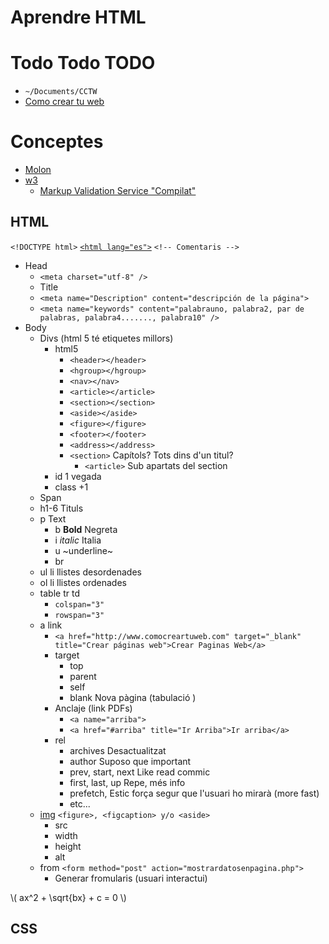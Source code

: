 Aprendre HTML
=============
# Todo Todo TODO
* `~/Documents/CCTW`
* [Como crear tu web](http://www.comocreartuweb.com/)

Conceptes
=========
* [Molon](http://jsbin.com/?html=%3C!DOCTYPE%20html%3E%0A%3Chtml%3E%0A%3Chead%3E%0A%20%20%3Cmeta%20charset%3D%22utf-8%22%3E%0A%20%20%3Cmeta%20name%3D%22viewport%22%20content%3D%22width%3Ddevice-width%22%3E%0A%20%20%3Ctitle%3EMathJax%20example%3C%2Ftitle%3E%0A%20%20%3Cscript%20type%3D%22text%2Fjavascript%22%20async%0A%20%20src%3D%22https%3A%2F%2Fcdnjs.cloudflare.com%2Fajax%2Flibs%2Fmathjax%2F2.7.5%2Flatest.js%3Fconfig%3DTeX-MML-AM_CHTML%22%20async%3E%0A%3C%2Fscript%3E%0A%3C%2Fhead%3E%0A%3Cbody%3E%0A%3Cp%3E%0A%20%20When%20%5C(a%20%5Cne%200%5C)%2C%20there%20are%20two%20solutions%20to%20%5C(ax%5E2%20%2B%20bx%20%2B%20c%20%3D%200%5C)%20and%20they%20are%0A%20%20%24%24x%20%3D%20%7B-b%20%5Cpm%20%5Csqrt%7Bb%5E2-4ac%7D%20%5Cover%202a%7D.%24%24%0A%3C%2Fp%3E%0A%3C%2Fbody%3E%0A%3C%2Fhtml%3E&live)
* [w3](https://www.w3.org)
  * [Markup Validation Service "Compilat"](https://validator.w3.org/#validate_by_input)

HTML
----
`<!DOCTYPE html>`
[`<html lang="es">`](https://en.wikipedia.org/wiki/List_of_ISO_639-1_codes)
`<!-- Comentaris -->`
* Head
  * `<meta charset="utf-8" />`
  * Title
  * `<meta name="Description" content="descripción de la página">`
  * `<meta name="keywords" content="palabrauno, palabra2, par de palabras, palabra4......., palabra10" />`
* Body
  * Divs (html 5 té etiquetes millors)
    * html5
      * `<header></header>   `
      * `<hgroup></hgroup>   `
      * `<nav></nav>         `
      * `<article></article> `
      * `<section></section> `
      * `<aside></aside>     `
      * `<figure></figure>   `
      * `<footer></footer>   `
      * `<address></address> `
      * `<section>` Capítols? Tots dins d'un titul?
        * `<article>` Sub apartats del section
    * id 1 vegada
    * class +1
  * Span
  * h1-6 Tituls
  * p Text
    * b __Bold__ Negreta
    * i _italic_ Italia
    * u ~underline~
    * br
  * ul li llistes desordenades
  * ol li llistes ordenades
  * table tr td
    * `colspan="3"`
    * `rowspan="3"`
  * a link
    * `<a href="http://www.comocreartuweb.com" target="_blank" title="Crear páginas web">Crear Paginas Web</a>`
    * target
      * top
      * parent
      * self
      * blank Nova pàgina (tabulació <C-N>)
    * Anclaje (link PDFs)
      * `<a name="arriba">`
      * `<a href="#arriba" title="Ir Arriba">Ir arriba</a>`
    * rel
      * archives Desactualitzat
      * author Suposo que important
      * prev, start, next Like read commic
      * first, last, up Repe, més info
      * prefetch, Estic força segur que l'usuari ho mirarà (more fast)
      * etc...
  * [img](http://www.comocreartuweb.com/curso-de-html/curso-html-introducion/las-imagenes.html) `<figure>, <figcaption> y/o <aside>`
    * src
    * width
    * height
    * alt
  * from `<form method="post" action="mostrardatosenpagina.php">`
    * Generar fromularis (usuari interactui)

\\( ax^2 + \sqrt{bx} + c = 0 \\)

CSS
---
